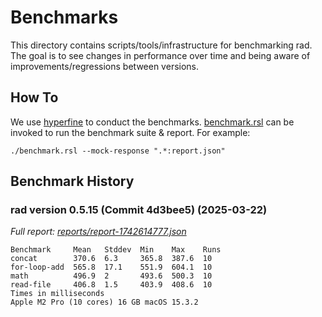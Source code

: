 # Benchmarks

This directory contains scripts/tools/infrastructure for benchmarking rad. The goal is to see changes in performance over time and being aware of improvements/regressions between versions.

## How To

We use [hyperfine](https://github.com/sharkdp/hyperfine) to conduct the benchmarks. [benchmark.rsl](./benchmark.rsl) can be invoked to run the benchmark suite & report. For example:

```
./benchmark.rsl --mock-response ".*:report.json"
```

## Benchmark History

### rad version 0.5.15 (Commit 4d3bee5) (2025-03-22)

*Full report: [reports/report-1742614777.json](reports/report-1742614777.json)*

```
Benchmark     Mean   Stddev  Min    Max    Runs 
concat        370.6  6.3     365.8  387.6  10    
for-loop-add  565.8  17.1    551.9  604.1  10    
math          496.9  2       493.6  500.3  10    
read-file     406.8  1.5     403.9  408.6  10    
Times in milliseconds
Apple M2 Pro (10 cores) 16 GB macOS 15.3.2
```
